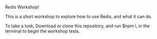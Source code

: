 Redis Workshop!

This is a short workshop to explore how to use Redis, and what it can do.

To take a look, Download or clone this repository,
and run $npm i, in the terminal to begin the workshop tests.
